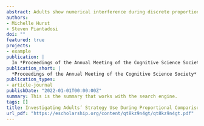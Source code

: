 ```yaml
---
abstract: Adults show numerical interference during discrete proportional reasoning. Although children’s similar errors are attributed to incorrect counting strategies, it is unlikely that adults use a counting strategy. We investigate two behavioral phenomena of proportional reasoning, numerical interference errors and holistic ratio-dependent responding, and use a Bayesian model-based approach to test whether these behavioral patterns can be explained by adults’ differential use of numerator comparison versus proportion comparison strategies. We find evidence of numerator interference and holistic ratio dependent responding for both discrete (i.e., individual dots) and continuous (i.e., undivided pie charts) proportions, but numerical interference is stronger for discrete stimuli. Importantly, adults’ continuous proportion comparisons were best captured by a proportion strategy, whereas discrete proportion comparisons showed a mixed pattern, with a slight preference for a numerator strategy. These findings provide insight into the mechanisms underlying proportional reasoning and provide a novel model-based approach for investigating strategy use.
authors:
- Michelle Hurst
- Steven Piantadosi
doi: ""
featured: true
projects:
- example
publication: |
  In *Proceedings of the Annual Meeting of the Cognitive Science Society*
publication_short: |
  *Proceedings of the Annual Meeting of the Cognitive Science Society*
publication_types: 
- article-journal
publishDate: "2022-01-01T00:00:00Z"
summary: This is the summary that works with the search engine.
tags: []
title: Investigating Adults’ Strategy Use During Proportional Comparison
url_pdf: "https://escholarship.org/content/qt8kz9n4gt/qt8kz9n4gt.pdf"
---
```


